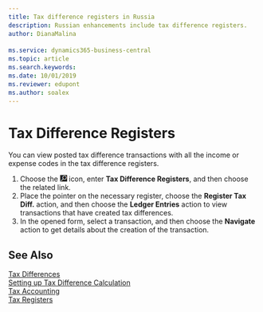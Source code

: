 ```yaml
---
title: Tax difference registers in Russia
description: Russian enhancements include tax difference registers.
author: DianaMalina

ms.service: dynamics365-business-central
ms.topic: article
ms.search.keywords:
ms.date: 10/01/2019
ms.reviewer: edupont
ms.author: soalex
---
```


# Tax Difference Registers

You can view posted tax difference transactions with all the income or expense codes in the tax difference registers.

1. Choose the ![Lightbulb that opens the Tell Me feature](../../media/ui-search/search_small.png "Tell me what you want to do") icon, enter **Tax Difference Registers**, and then choose the related link.
2. Place the pointer on the necessary register, choose the **Register Tax Diff.** action, and then choose the **Ledger Entries** action to view transactions that have created tax differences.
3. In the opened form, select a transaction, and then choose the **Navigate** action to get details about the creation of the transaction.

## See Also

[Tax Differences](Tax-Differences.md)  
[Setting up Tax Difference Calculation](Setting-up-Tax-Difference-Calculation.md)  
[Tax Accounting](Tax-Accounting.md)  
[Tax Registers](Tax-Registers.md)  
